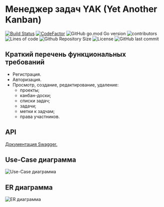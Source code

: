 # Менеджер задач YAK (Yet Another Kanban)

[![Build Status](https://travis-ci.org/architectv/networking-course-project.svg?branch=main)](https://travis-ci.org/architectv/networking-course-project)
[![CodeFactor](https://www.codefactor.io/repository/github/architectv/networking-course-project/badge)](https://www.codefactor.io/repository/github/architectv/networking-course-project)
![GitHub go.mod Go version](https://img.shields.io/github/go-mod/go-version/architectv/networking-course-project?filename=backend/go.mod)
![contributors](https://img.shields.io/github/contributors/architectv/networking-course-project)
![Lines of code](https://img.shields.io/tokei/lines/github/architectv/networking-course-project)
![Github Repository Size](https://img.shields.io/github/repo-size/architectv/networking-course-project)
![License](https://img.shields.io/badge/license-MIT-green)
![GitHub last commit](https://img.shields.io/github/last-commit/architectv/networking-course-project)

## Краткий перечень функциональных требований

* Регистрация.
* Авторизация.
* Просмотр, создание, редактирование, удаление:
  * проекты;
  * канбан-доски;
  * списки задач;
  * задачи;
  * метки к задчам;
  * права участников.

## API

[Документация Swagger.](https://app.swaggerhub.com/apis/kanban-taskman/yak/1.0.0)

## Use-Case диаграмма

![Use-Case диаграмма](https://github.com/architectv/networking-course-project/blob/docs/doc/img/use_case.jpg)

## ER диаграмма

![ER диаграмма](https://github.com/architectv/networking-course-project/blob/docs/doc/img/erd.jpg)
